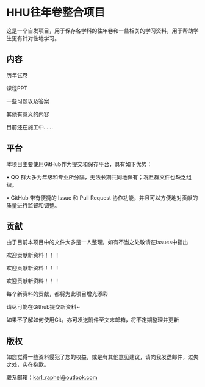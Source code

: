 # HHU往年卷整合项目

这是一个自发项目，用于保存各学科的往年卷和一些相关的学习资料，用于帮助学生更有针对性地学习。

## 内容

历年试卷

课程PPT

一些习题以及答案

其他有意义的内容

目前还在施工中……

## 平台

本项目主要使用GitHub作为提交和保存平台，具有如下优势：

• QQ 群大多为年级和专业所分隔，无法长期共同地保有；况且群文件也缺乏组织。

• GitHub 带有便捷的 Issue 和 Pull Request 协作功能，并且可以方便地对贡献的质量进行监督和调整。

## 贡献

由于目前本项目中的文件大多是一人整理，如有不当之处敬请在Issues中指出

欢迎贡献新资料！！！

欢迎贡献新资料！！！

欢迎贡献新资料！！！

每个新资料的贡献，都将为此项目增光添彩

请尽可能在Github提交新资料~

如果不了解如何使用Git，亦可发送附件至文末邮箱，将不定期整理并更新

## 版权

如您觉得一些资料侵犯了您的权益，或是有其他意见建议，请向我发送邮件，过失之处，实在抱歉。

联系邮箱：karl_raphel@outlook.com

